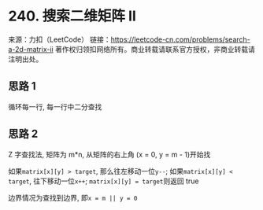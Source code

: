 # 240. 搜索二维矩阵 II

来源：力扣（LeetCode）
链接：https://leetcode-cn.com/problems/search-a-2d-matrix-ii
著作权归领扣网络所有。商业转载请联系官方授权，非商业转载请注明出处。

## 思路 1

循环每一行, 每一行中二分查找

## 思路 2

Z 字查找法, 矩阵为 m\*n, 从矩阵的右上角 (x = 0, y = m - 1)开始找

如果`matrix[x][y] > target`, 那么往左移动一位`y--`; 如果`matrix[x][y] < target`, 往下移动一位`x++`; `matrix[x][y] = target`则返回 true

边界情况为查找到边界, 即`x = m || y = 0`
